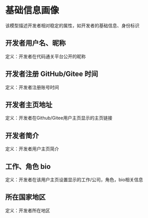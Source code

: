 # 基础信息画像

该模型描述开发者相对稳定的属性，如开发者的基础信息、身份标识

## 开发者⽤户名、昵称

定义：开发者在代码通关平台公开的昵称

## 开发者注册 GitHub/Gitee 时间

定义：开发者注册账号时间

## 开发者主⻚地址

定义：开发者在Github/Gitee⽤户主⻚显示的主⻚链接

## 开发者简介

定义：开发者⽤户主⻚简介

## ⼯作、⻆⾊ bio

定义：开发者在该⽤户主⻚设置显示的⼯作/公司，⻆⾊，bio相关信息

## 所在国家地区

定义：开发者所在地区

